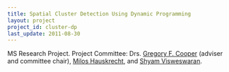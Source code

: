 ```yaml
---
title: Spatial Cluster Detection Using Dynamic Programming
layout: project
project_id: cluster-dp
last_update: 2011-08-30
---
```


MS Research Project. Project Committee: Drs.
[Gregory F. Cooper](http://www.dbmi.pitt.edu/faculty/cooper.html) (adviser and committee chair),
[Milos Hauskrecht](http://www.cs.pitt.edu/~milos/), and
[Shyam Visweswaran](http://www.dbmi.pitt.edu/person/shyam-visweswaran-md-phd).

